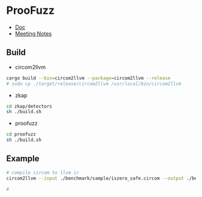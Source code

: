 # ProoFuzz

- [Doc](./doc/)
- [Meeting Notes](./NOTE.md)

## Build

- circom2llvm

```bash
cargo build --bin=circom2llvm --package=circom2llvm --release
# sudo cp ./target/release/circom2llvm /usr/local/bin/circom2llvm
```

- zkap

```bash
cd zkap/detectors
sh ./build.sh
```

- proofuzz

```bash
cd proofuzz
sh ./build.sh
```


## Example

```bash
# compile circom to llvm ir
circom2llvm --input ./benchmark/sample/iszero_safe.circom --output ./benchmark/sample/

# 
```